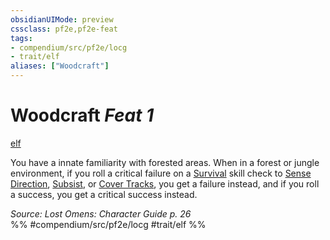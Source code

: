 ```yaml
---
obsidianUIMode: preview
cssclass: pf2e,pf2e-feat
tags:
- compendium/src/pf2e/locg
- trait/elf
aliases: ["Woodcraft"]
---
```

# Woodcraft  *Feat 1*  
[elf](rules/traits/elf.md "Elf Ancestry & Heritage Trait")  


You have a innate familiarity with forested areas. When in a forest or jungle environment, if you roll a critical failure on a [Survival](compendium/skills.md#Survival) skill check to [Sense Direction](rules/actions/sense-direction.md), [Subsist](rules/actions/subsist.md), or [Cover Tracks](rules/actions/cover-tracks.md), you get a failure instead, and if you roll a success, you get a critical success instead.

*Source: Lost Omens: Character Guide p. 26*  
%% #compendium/src/pf2e/locg #trait/elf %%